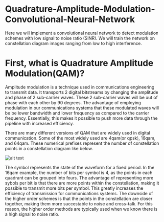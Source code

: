 # Quadrature-Amplitude-Modulation-Convolutional-Neural-Network


Here we will implement a convolutional neural network to detect modulation schemes with low signal to noise ratio (SINR).
We will train the network on constellation diagram images ranging from low to high interference.


# First, what is Quadrature Amplitude Modulation(QAM)?



Amplitude modulation is a technique used in communications engineering to transmit data. It transports 2 digital bitstreams by changing the amplitude and phase of 2 sub-carrier waves. These 2 sub-carrier waves will be out of phase with each other by 90 degrees. The advantage of employing modulation in our communications systems that these modulated waves will be be lower bandwidth and lower frequency as compared to the carrier frequency. Essentially, this makes it possible to push more data through the pipeline with increased efficiency. 



There are many different versions of QAM that are widely used in digital communication. Some of the most widely used are 4qam(or qpsk), 16qam, and 64qam. These numerical prefixes represent the number of constellation points in a constellation diagram like below. 

![alt text](https://github.com/ndodson/Quadrature-Amplitude-Modulation-Convolutional-Neural-Network/blob/master/readme_images/16qam.75.png)


The symbol represents the state of the waveform for a fixed period. In the 16qam example, the number of bits per symbol is 4, as the points in each quadrant can be grouped into fours. The advantage of representing more sybols per bit is that there are more points within the constellation, making it possible to transmit more bits per symbol. This greatly increases the efficiency of transmission for communications systems. The downside of the higher order schemes is that the points in the constellation are closer together, making them more succestable to noise and cross-talk. For this reason, the higher order methods are typically used when we know there is a high signal to noise ratio.
